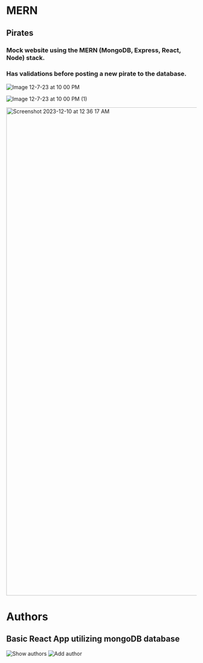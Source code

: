 # MERN

## Pirates
### Mock website using the MERN (MongoDB, Express, React, Node) stack.
### Has validations before posting a new pirate to the database.

![Image 12-7-23 at 10 00 PM](https://github.com/Mayank-Patel1015/MERN/assets/141281241/468a1f9d-b868-472a-b497-86af5f0098e8)

![Image 12-7-23 at 10 00 PM (1)](https://github.com/Mayank-Patel1015/MERN/assets/141281241/8dbfac3e-6453-4a31-8111-594bca449c92)

<img width="1290" alt="Screenshot 2023-12-10 at 12 36 17 AM" src="https://github.com/Mayank-Patel1015/MERN/assets/141281241/50d4643a-a5c3-4406-9ed0-c56cab7d0c9f">


# Authors
## Basic React App utilizing mongoDB database

![Show authors](https://github.com/Mayank-Patel1015/MERN/assets/141281241/4f9f8507-66d3-4216-9da7-109663e1ca06)
![Add author](https://github.com/Mayank-Patel1015/MERN/assets/141281241/15613e86-f34a-4435-ab2a-0c2132267a97)
